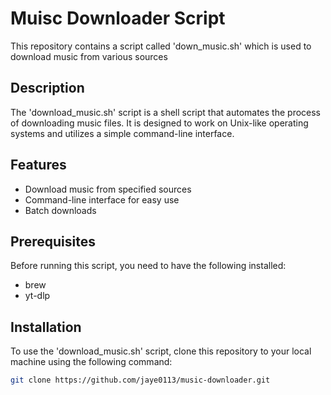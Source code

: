 # Muisc Downloader Script

This repository contains a script called 'down_music.sh' which is used to download music from various sources

## Description

The 'download_music.sh' script is a shell script that automates the process of downloading music files. It is designed to work on Unix-like operating systems and utilizes a simple command-line interface.

## Features

- Download music from specified sources
- Command-line interface for easy use
- Batch downloads

## Prerequisites

Before running this script, you need to have the following installed:

- brew
- yt-dlp

## Installation

To use the 'download_music.sh' script, clone this repository to your local machine using the following command:

```bash
git clone https://github.com/jaye0113/music-downloader.git
